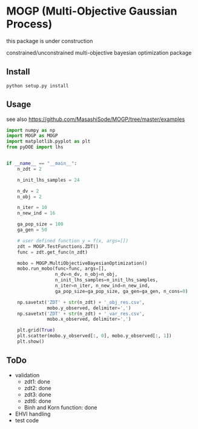 # MOGP (Multi-Objective Gaussian Process)
this package is under construction 

constrained/unconstrained multi-objective bayesian optimization package
## Install

`python setup.py install`

## Usage

see also https://github.com/MasashiSode/MOGP/tree/master/examples

```python
import numpy as np
import MOGP as MOGP
import matplotlib.pyplot as plt
from pyDOE import lhs


if __name__ == "__main__":
    n_zdt = 2

    n_init_lhs_samples = 24

    n_dv = 2
    n_obj = 2

    n_iter = 10
    n_new_ind = 16

    ga_pop_size = 100
    ga_gen = 50

    # user defined function y = f(x, args=[])
    zdt = MOGP.TestFunctions.ZDT()
    func = zdt.get_func(n_zdt)

    mobo = MOGP.MultiObjectiveBayesianOptimization()
    mobo.run_mobo(func=func, args=[],
                  n_dv=n_dv, n_obj=n_obj,
                  n_init_lhs_samples=n_init_lhs_samples,
                  n_iter=n_iter, n_new_ind=n_new_ind,
                  ga_pop_size=ga_pop_size, ga_gen=ga_gen, n_cons=0)

    np.savetxt('ZDT' + str(n_zdt) + '_obj_res.csv',
               mobo.y_observed, delimiter=',')
    np.savetxt('ZDT' + str(n_zdt) + '_var_res.csv',
               mobo.x_observed, delimiter=',')

    plt.grid(True)
    plt.scatter(mobo.y_observed[:, 0], mobo.y_observed[:, 1])
    plt.show()

```

## ToDo

- validation
    - zdt1: done
    - zdt2: done
    - zdt3: done
    - zdt6: done
    - Binh and Korn function: done
- EHVI handling
- test code
